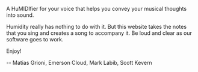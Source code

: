 A HuMIDIfier for your voice that helps you convey your musical thoughts into sound.

Humidity really has nothing to do with it. But this website takes the notes
that you sing and creates a song to accompany it. Be loud and clear as our
software goes to work.

Enjoy!

-- Matias Grioni, Emerson Cloud, Mark Labib, Scott Kevern
